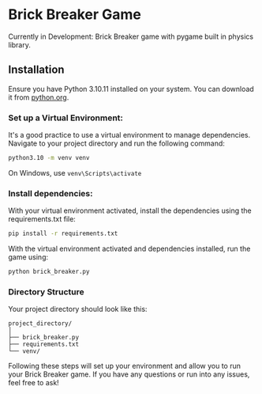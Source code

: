 # Brick Breaker Game

Currently in Development: Brick Breaker game with pygame built in physics library.

## Installation

Ensure you have Python 3.10.11 installed on your system. You can download it from [python.org](https://www.python.org).

### Set up a Virtual Environment:

It's a good practice to use a virtual environment to manage dependencies. Navigate to your project directory and run the following command:

```sh
python3.10 -m venv venv
```
On Windows, use `venv\Scripts\activate`

### Install dependencies:

With your virtual environment activated, install the dependencies using the requirements.txt file:

```sh
pip install -r requirements.txt
```

With the virtual environment activated and dependencies installed, run the game using:

```sh
python brick_breaker.py
```

### Directory Structure
Your project directory should look like this:

```
project_directory/
│
├── brick_breaker.py
├── requirements.txt
└── venv/
```
Following these steps will set up your environment and allow you to run your Brick Breaker game. If you have any questions or run into any issues, feel free to ask!
